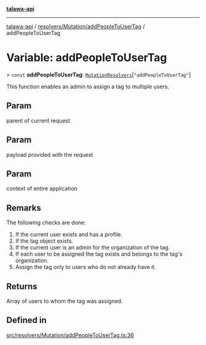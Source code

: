 [**talawa-api**](../../../../README.md)

***

[talawa-api](../../../../modules.md) / [resolvers/Mutation/addPeopleToUserTag](../README.md) / addPeopleToUserTag

# Variable: addPeopleToUserTag

\> `const` **addPeopleToUserTag**: [`MutationResolvers`](../../../../types/generatedGraphQLTypes/type-aliases/MutationResolvers.md)\[`"addPeopleToUserTag"`\]

This function enables an admin to assign a tag to multiple users.

## Param

parent of current request

## Param

payload provided with the request

## Param

context of entire application

## Remarks

The following checks are done:
1. If the current user exists and has a profile.
2. If the tag object exists.
3. If the current user is an admin for the organization of the tag.
4. If each user to be assigned the tag exists and belongs to the tag's organization.
5. Assign the tag only to users who do not already have it.

## Returns

Array of users to whom the tag was assigned.

## Defined in

[src/resolvers/Mutation/addPeopleToUserTag.ts:36](https://github.com/PalisadoesFoundation/talawa-api/blob/5c5b29a0ea487bda8306089fe128f43f3be29f94/src/resolvers/Mutation/addPeopleToUserTag.ts#L36)
